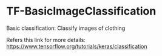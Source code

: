 # TF-BasicImageClassification
Basic classification: Classify images of clothing

Refers this link for more details: https://www.tensorflow.org/tutorials/keras/classification